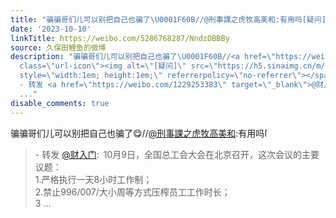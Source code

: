 ```yaml
---
title: "骗骗哥们儿可以别把自己也骗了\U0001F60B//@刑事課之虎牧高美和:有用吗[疑问] - 转发 @财入门:&ensp;10月9日，全国总工会大会在北京召开，这次会议的主要议题：1.严格..."
date: '2023-10-10'
linkTitle: https://weibo.com/5286768287/NndzDBBBy
source: 久保田鲤鱼的微博
description: "骗骗哥们儿可以别把自己也骗了\U0001F60B//<a href=\"https://weibo.com/n/%E5%88%91%E4%BA%8B%E8%AA%B2%E4%B9%8B%E8%99%8E%E7%89%A7%E9%AB%98%E7%BE%8E%E5%92%8C\">@刑事課之虎牧高美和</a>:有用吗<span
  class=\"url-icon\"><img alt=\"[疑问]\" src=\"https://h5.sinaimg.cn/m/emoticon/icon/default/d_yiwen-40c066d5c3.png\"
  style=\"width:1em; height:1em;\" referrerpolicy=\"no-referrer\"></span><br><blockquote>
  - 转发 <a href=\"https://weibo.com/1229253383\" target=\"_blank\">@财入门</a>: 10月9日，全国总工会大会在北京召开，这次会议的主要议题：<br>1.严格执行一天8小时工作制；<br>2.禁止996/007/大小周等方式压榨员工工作时长；<br>3
  ..."
disable_comments: true
---
```

骗骗哥们儿可以别把自己也骗了😋//<a href="https://weibo.com/n/%E5%88%91%E4%BA%8B%E8%AA%B2%E4%B9%8B%E8%99%8E%E7%89%A7%E9%AB%98%E7%BE%8E%E5%92%8C">@刑事課之虎牧高美和</a>:有用吗<span class="url-icon"><img alt="[疑问]" src="https://h5.sinaimg.cn/m/emoticon/icon/default/d_yiwen-40c066d5c3.png" style="width:1em; height:1em;" referrerpolicy="no-referrer"></span><br><blockquote> - 转发 <a href="https://weibo.com/1229253383" target="_blank">@财入门</a>: 10月9日，全国总工会大会在北京召开，这次会议的主要议题：<br>1.严格执行一天8小时工作制；<br>2.禁止996/007/大小周等方式压榨员工工作时长；<br>3 ...